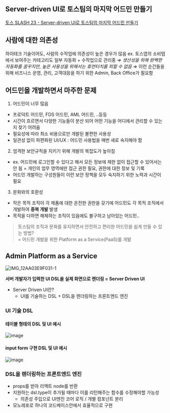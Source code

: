 ## Server-driven UI로 토스팀의 마지막 어드민 만들기
[토스 SLASH 23 - Server-driven UI로 토스팀의 마지막 어드민 만들기](https://youtu.be/3wxG1WLDONI?si=CEob0VxVGnSYxN-l)

## 사람에 대한 의존성
하이테크 기술이어도, 사람의 수작업에 의존성이 높은 경우가 많음
ex. 토스앱의 소비탭에서 보여주는 카테고리도 일부 자동화 + 수작업으로 관리중
*⇒ 생산성을 위해 완벽한 자동화를 꿈꾸지만, 높은 사용성을 위해서는 휴먼터치를 피할 수 없음*
⇒ 이런 순간들을 위해 비즈니스 운영, 관리, 고객대응을 하기 위한 Admin, Back Office가 필요함

## 어드민을 개발하면서 마주한 문제
1. 어드민이 너무 많음
  - 프로덕트 어드민, FDS 어드민, AML 어드민, ..등등
  - 시간이 흐르면서 다양한 기능들이 분산 되어 어떤 기능을 어디에서 관리할 수 있는지 찾기 어려움
  - 필요성에 따라 최소 비용으로만 개발된 불편한 사용성
  - 일관성 없이 파편화된 UI/UX : 어드민 사용법을 매번 새로 숙지해야 함
2. 엄격한 보안규칙을 지키기 위해 개발의 복잡도가 높아짐
  - ex. 어드민에 로그인할 수 있다고 해서 모든 정보에 제한 없이 접근할 수 있어서는 안 됨 = 개인의 업무 영역에만 접근 권한 필요, 권한에 대한 정보 및 기록
  - 어드민 개발하는 구성원들이 이런 보안 정책을 모두 숙지하기 위한 노력과 시간이 필요
3. 문화와의 호환성
  - 작은 목적 조직이 각 제품에 대한 온전한 권한을 갖기에 어드민도 각 목적 조직에서 개발하여 **중복 개발** 발생
  - 목적을 다하면 해체하는 조직이 있음에도 불구하고 남아있는 어드민..

> 토스팀의 조직과 문화를 유지하면서 안전하고 편리한 어드민을 쉽게 만들 수 있는 방법?   
= 어드민 개발을 위한 Platform as a Service(PaaS)를 개발

## Admin Platform as a Service
![IMG_12AA03E9F031-1](https://github.com/IMHYEWON/tech-youtube-notes/assets/37797830/bdadff7c-4c35-40a2-b869-b2d854452c62)

**서버 개발자가 입력한 UI DSL을 실제 화면으로 렌더링 = Server Driven UI**
- Server Driven UI란?
  - UI를 기술하는 DSL + DSL을 렌더링하는 프론트엔드 엔진

### UI 기술 DSL
#### 테이블 형태의 DSL 및 UI 예시
![image](https://github.com/IMHYEWON/tech-youtube-notes/assets/37797830/46ef732f-a898-4b23-b417-f7139c230bbd)

#### input form 구현 DSL 및 UI 예시
![image](https://github.com/IMHYEWON/tech-youtube-notes/assets/37797830/a7b1bc8f-891a-41d0-85e7-25a3868c8f22)

### DSL을 렌더링하는 프론트엔드 엔진
- props를 받아 리액트 node를 반환
- 지원하는 dsl.type이 추가될 때마다 이를 리턴해주는 함수를 수정해야할 가능성
  - 의존성 주입으로 UI엔진 코어 로직 / 개별 컴포넌트 분리
- 모노레포로 하나의 코드베이스안에서 효율적으로 구현
